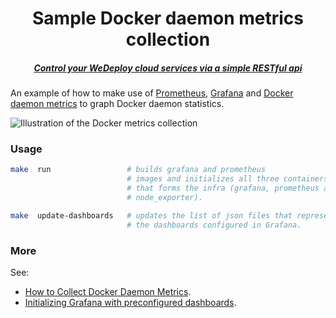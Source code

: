 <h1 align="center">Sample Docker daemon metrics collection</h1>

<h5 align="center"><a href="https://ops.tips/gists/how-to-collect-docker-daemon-metrics/">Control your WeDeploy cloud services via a simple RESTful api</a></h5>

An example of how to make use of [Prometheus](https://prometheus.io/), [Grafana](https://grafana.com/) and [Docker daemon metrics](https://docs.docker.com/config/thirdparty/prometheus/) to graph Docker daemon statistics.

![Illustration of the Docker metrics collection](http://localhost:1313/gists/-/images/docker-daemon-grafana-metrics.png)

### Usage

```sh
make  run                 # builds grafana and prometheus 
                          # images and initializes all three containers 
                          # that forms the infra (grafana, prometheus and 
                          # node_exporter).  

make  update-dashboards   # updates the list of json files that represent
                          # the dashboards configured in Grafana.

```

### More

See:

- [How to Collect Docker Daemon Metrics]().
- [Initializing Grafana with preconfigured dashboards](https://ops.tips/blog/initialize-grafana-with-preconfigured-dashboards/).
